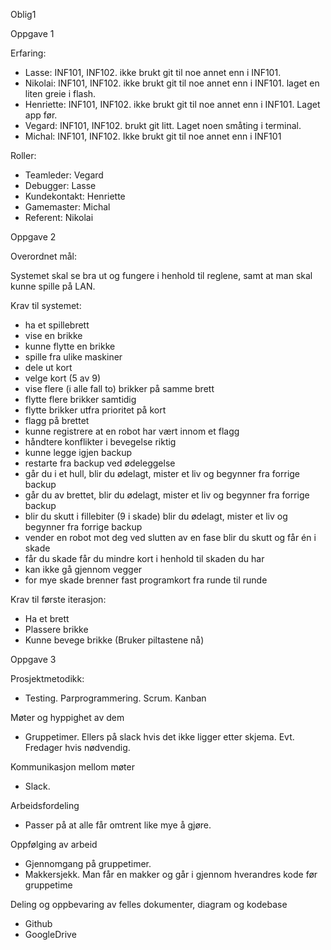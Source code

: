 Oblig1

Oppgave 1

Erfaring:

-   Lasse: INF101, INF102. ikke brukt git til noe annet enn i INF101.
-   Nikolai: INF101, INF102. ikke brukt git til noe annet enn i INF101. laget en liten greie i flash.
-   Henriette: INF101, INF102. ikke brukt git til noe annet enn i INF101. Laget app før.
-   Vegard: INF101, INF102. brukt git litt. Laget noen småting i terminal.
-   Michal: INF101, INF102. Ikke brukt git til noe annet enn i INF101
 
Roller:

-   Teamleder: Vegard
-   Debugger: Lasse
-   Kundekontakt:  Henriette
-   Gamemaster: Michal
-   Referent: Nikolai
 
Oppgave 2

Overordnet mål:

Systemet skal se bra ut og fungere i henhold til reglene, samt at man skal kunne spille på LAN.

Krav til systemet:

-   ha et spillebrett
-   vise en brikke
-   kunne flytte en brikke
-   spille fra ulike maskiner
-   dele ut kort
-   velge kort (5 av 9)
-   vise flere (i alle fall to) brikker på samme brett
-   flytte flere brikker samtidig
-   flytte brikker utfra prioritet på kort
-   flagg på brettet
-   kunne registrere at en robot har vært innom et flagg
-   håndtere konflikter i bevegelse riktig
-   kunne legge igjen backup
-   restarte fra backup ved ødeleggelse
-   går du i et hull, blir du ødelagt, mister et liv og begynner fra forrige backup
-   går du av brettet, blir du ødelagt, mister et liv og begynner fra forrige backup
-   blir du skutt i fillebiter (9 i skade) blir du ødelagt, mister et liv og begynner fra forrige backup
-   vender en robot mot deg ved slutten av en fase blir du skutt og får én i skade
-   får du skade får du mindre kort i henhold til skaden du har
-   kan ikke gå gjennom vegger
-   for mye skade brenner fast programkort fra runde til runde
 
Krav til første iterasjon:

-   Ha et brett
-   Plassere brikke
-   Kunne bevege brikke (Bruker piltastene nå)

Oppgave 3

Prosjektmetodikk:
-   Testing. Parprogrammering. Scrum. Kanban
 
Møter og hyppighet av dem

-   Gruppetimer. Ellers på slack hvis det ikke ligger etter skjema. Evt. Fredager hvis nødvendig.

Kommunikasjon mellom møter
-   Slack.

Arbeidsfordeling
-   Passer på at alle får omtrent like mye å gjøre.

Oppfølging av arbeid
-   Gjennomgang på gruppetimer.
-   Makkersjekk. Man får en makker og går i gjennom hverandres kode før gruppetime

Deling og oppbevaring av felles dokumenter, diagram og kodebase
-   Github
-   GoogleDrive
